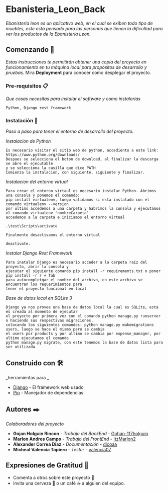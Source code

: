 # Ebanisteria_Leon_Back

_Ebanisteria leon es un aplicativo web, en el cual se exiben todo tipo de muebles, este está pensado para las personas que tienen la dificultad para ver los productos de la Ebanisteria Leon._

## Comenzando 🚀

_Estas instrucciones te permitirán obtener una copia del proyecto en funcionamiento en tu máquina local para propósitos de desarrollo y pruebas._
Mira **Deployment** para conocer como desplegar el proyecto.

### Pre-requisitos 📋

_Que cosas necesitas para instalar el software y como instalarlas_

```
Python, Django rest framework
```

### Instalación 🔧

_Paso a paso para tener el entorno de desarrollo del proyecto._

_Instalacion de Python_

```
Es necesario visitar el sitio web de python, accediento a este link: https://www.python.org/downloads/
Despues se selecciona el boton de download, al finalizar la descarga se abre el ejecutable
y se selecciona la casilla que dice PATH
Comienza la instalacion, con siguiente, siguiente y finalizar.
```

_Instalacion del entorno virtual_

```
Para crear el entorno virtaul es necesario instalar Python. Abrimos una consola y ponemos el comando:
pip install virtualenv, luego validamos si esta instalado con el comando virtualenv --version
por ultimo accedemos a una carpeta y habrimos la consola y ejecutamos el comando virtualenv 'nombreCarpeta'
accedemos a la carpeta e iniciamos el entorno virtual

.\test\Scripts\activate

Finalmente desactivamos el entorno virtual

deactivate.
```

_Instalar Django Rest Framework_

```
Para inatalar Django es necesario acceder a la carpeta raíz del proyecto, abrir la consola y
ejecutar el siguiente comando pip install -r requirements.txt o poner pip install -r r + Tab
para autocompletqar el nombre del archivo, en este archivo se encuentran los requerimientos para
tener el proyecto funcional en local
```

_Base de datos local en SQLite 3_
```
Django ya nos provee una base de datos local la cual es SQLite, esta es creada al momento de ejecutar
el proyecto por primera vez con el comando python manage.py runserver o haciendo sus respectivas migraciones,
colocando los siguientes comandos: python manage.py makemigrations users, luego se hace el mismo pero se cambia
el users por products y por ultimo se cambia por expense_manager, por ultimo ejecutamos el comando
python manage.py migrate, con este tenemos la base de datos lista para ser utilizada
```

## Construido con 🛠️

_herramientas para _

* [Django](http://www.dropwizard.io/1.0.2/docs/) - El framework web usado
* [Pip](https://maven.apache.org/) - Manejador de dependencias

## Autores ✒️

_Colaboradores del proyecto_

* **Gojan Holguin Rincon** - *Trabajo del BackEnd* - [Gohan-117holguin](https://github.com/Gohan-117holguin)
* **Marlon Andres Campo** - *Trabajo del FrontEnd* - [ItzMarlon2](https://github.com/ItzMarlon2)
* **Alexander Correa Diaz** - *Documentación* - [dicoaa](https://github.com/dicoaa)
* **Micheal Valencia Tapiero** - *Tester* - [valencia07](https://github.com/valencia07)

## Expresiones de Gratitud 🎁

* Comenta a otros sobre este proyecto 📢
* Invita una cerveza 🍺 o un café ☕ a alguien del equipo. 
